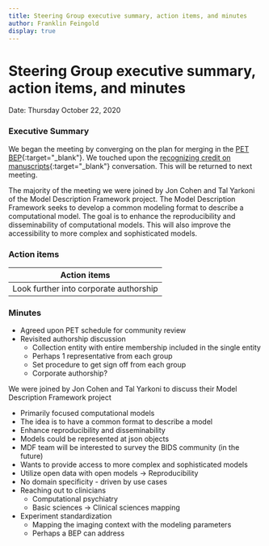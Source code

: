 ```yaml
---
title: Steering Group executive summary, action items, and minutes
author: Franklin Feingold
display: true
---
```


# Steering Group executive summary, action items, and minutes

Date: Thursday October 22, 2020

<!--more-->

### Executive Summary

We began the meeting by converging on the plan for merging in the [PET BEP](https://github.com/bids-standard/bids-specification/pull/633){:target="_blank"}. We touched upon the [recognizing credit on manuscripts](https://github.com/bids-standard/bids-specification/issues/627){:target="_blank"} conversation. This will be returned to next meeting.

The majority of the meeting we were joined by Jon Cohen and Tal Yarkoni of the Model Description Framework project. The Model Description Framework seeks to develop a common modeling format to describe a computational model. The goal is to enhance the reproducibility and disseminability of computational models. This will also improve the accessibility to more complex and sophisticated models.

### Action items

| Action items |
| -------- |
| Look further into corporate authorship |

### Minutes

- Agreed upon PET schedule for community review
- Revisited authorship discussion
  - Collection entity with entire membership included in the single entity
  - Perhaps 1 representative from each group
  - Set procedure to get sign off from each group
  - Corporate authorship?

We were joined by Jon Cohen and Tal Yarkoni to discuss their Model Description Framework project
- Primarily focused computational models
- The idea is to have a common format to describe a model
- Enhance reproducibility and disseminability
- Models could be represented at json objects
- MDF team will be interested to survey the BIDS community (in the future)
- Wants to provide access to more complex and sophisticated models
- Utilize open data with open models -> Reproducibility
- No domain specificity - driven by use cases
- Reaching out to clinicians
  - Computational psychiatry
  - Basic sciences -> Clinical sciences mapping
- Experiment standardization
  - Mapping the imaging context with the modeling parameters
  - Perhaps a BEP can address



